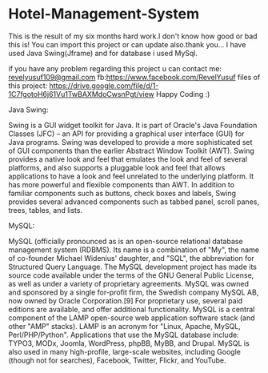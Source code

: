 # Hotel-Management-System
This is the result of my six months hard work.I don't know how  good or bad this is! 
You can import this project or can update also.thank you...
 I have used Java Swing(Jframe) and for database i used MySql.
 
 
 if you have any problem regarding this project u can contact me: revelyusuf109@gmail.com
 fb:https://www.facebook.com/RevelYusuf
 files of this project: https://drive.google.com/file/d/1-1C7fgotoH6j61Vu1TwBAXMdoCwsnPgt/view
 Happy Coding :) 
 
 Java Swing:
 
 Swing is a GUI widget toolkit for Java. It is part of Oracle's Java Foundation Classes (JFC) – an API for providing a graphical user interface (GUI) for Java programs.
Swing was developed to provide a more sophisticated set of GUI components than the earlier Abstract Window Toolkit (AWT). Swing provides a native look and feel that emulates the look and feel of several platforms, and also supports a pluggable look and feel that allows applications to have a look and feel unrelated to the underlying platform. It has more powerful and flexible components than AWT. In addition to familiar components such as buttons, check boxes and labels, Swing provides several advanced components such as tabbed panel, scroll panes, trees, tables, and lists.

MySQL:

MySQL (officially pronounced as is an open-source relational database management system (RDBMS). Its name is a combination of "My", the name of co-founder Michael Widenius' daughter, and "SQL", the abbreviation for Structured Query Language. The MySQL development project has made its source code available under the terms of the GNU General Public License, as well as under a variety of proprietary agreements. MySQL was owned and sponsored by a single for-profit firm, the Swedish company MySQL AB, now owned by Oracle Corporation.[9] For proprietary use, several paid editions are available, and offer additional functionality.
MySQL is a central component of the LAMP open-source web application software stack (and other "AMP" stacks). LAMP is an acronym for "Linux, Apache, MySQL, Perl/PHP/Python". Applications that use the MySQL database include: TYPO3, MODx, Joomla, WordPress, phpBB, MyBB, and Drupal. MySQL is also used in many high-profile, large-scale websites, including Google (though not for searches), Facebook, Twitter, Flickr, and YouTube.
